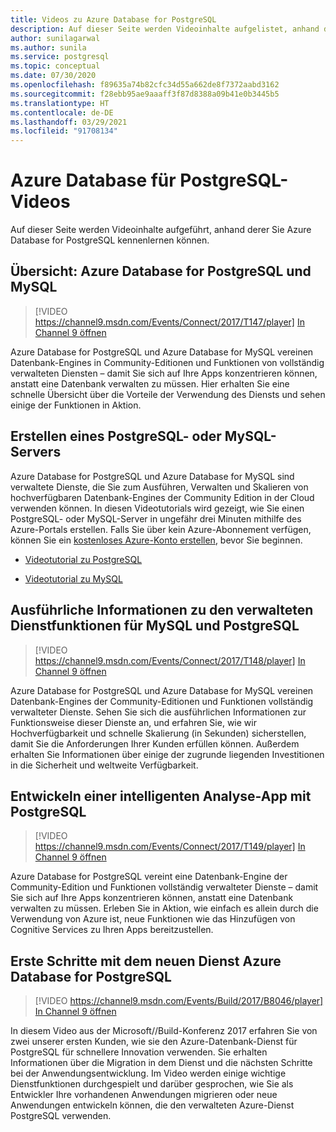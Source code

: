 ```yaml
---
title: Videos zu Azure Database for PostgreSQL
description: Auf dieser Seite werden Videoinhalte aufgelistet, anhand derer Sie Azure-Datenbank für PostgreSQL kennenlernen können.
author: sunilagarwal
ms.author: sunila
ms.service: postgresql
ms.topic: conceptual
ms.date: 07/30/2020
ms.openlocfilehash: f89635a74b82cfc34d55a662de8f7372aabd3162
ms.sourcegitcommit: f28ebb95ae9aaaff3f87d8388a09b41e0b3445b5
ms.translationtype: HT
ms.contentlocale: de-DE
ms.lasthandoff: 03/29/2021
ms.locfileid: "91708134"
---
```

# <a name="azure-database-for-postgresql-videos"></a>Azure Database für PostgreSQL-Videos

Auf dieser Seite werden Videoinhalte aufgeführt, anhand derer Sie Azure Database for PostgreSQL kennenlernen können.

## <a name="overview-azure-database-for-postgresql-and-mysql"></a>Übersicht: Azure Database for PostgreSQL und MySQL

>[!VIDEO https://channel9.msdn.com/Events/Connect/2017/T147/player] 
[In Channel 9 öffnen](https://channel9.msdn.com/Events/Connect/2017/T147)

Azure Database for PostgreSQL und Azure Database for MySQL vereinen Datenbank-Engines in Community-Editionen und Funktionen von vollständig verwalteten Diensten – damit Sie sich auf Ihre Apps konzentrieren können, anstatt eine Datenbank verwalten zu müssen. Hier erhalten Sie eine schnelle Übersicht über die Vorteile der Verwendung des Diensts und sehen einige der Funktionen in Aktion.

## <a name="create-a-postgresql-or-mysql-server"></a>Erstellen eines PostgreSQL- oder MySQL-Servers
Azure Database for PostgreSQL und Azure Database for MySQL sind verwaltete Dienste, die Sie zum Ausführen, Verwalten und Skalieren von hochverfügbaren Datenbank-Engines der Community Edition in der Cloud verwenden können. In diesen Videotutorials wird gezeigt, wie Sie einen PostgreSQL- oder MySQL-Server in ungefähr drei Minuten mithilfe des Azure-Portals erstellen. Falls Sie über kein Azure-Abonnement verfügen, können Sie ein [kostenloses Azure-Konto erstellen](https://azure.microsoft.com/free/), bevor Sie beginnen.

* [Videotutorial zu PostgreSQL](https://azure.microsoft.com/resources/videos/create-an-azure-database-for-postgresql-server-in-the-azure-portal)

* [Videotutorial zu MySQL](https://azure.microsoft.com/resources/videos/create-an-azure-database-for-mysql-server-by-using-the-azure-portal)

## <a name="deep-dive-on-managed-service-capabilities-for-mysql-and-postgresql"></a>Ausführliche Informationen zu den verwalteten Dienstfunktionen für MySQL und PostgreSQL

>[!VIDEO https://channel9.msdn.com/Events/Connect/2017/T148/player]
[In Channel 9 öffnen](https://channel9.msdn.com/Events/Connect/2017/T148)

Azure Database for PostgreSQL und Azure Database for MySQL vereinen Datenbank-Engines der Community-Editionen und Funktionen vollständig verwalteter Dienste. Sehen Sie sich die ausführlichen Informationen zur Funktionsweise dieser Dienste an, und erfahren Sie, wie wir Hochverfügbarkeit und schnelle Skalierung (in Sekunden) sicherstellen, damit Sie die Anforderungen Ihrer Kunden erfüllen können. Außerdem erhalten Sie Informationen über einige der zugrunde liegenden Investitionen in die Sicherheit und weltweite Verfügbarkeit.

## <a name="develop-an-intelligent-analytics-app-with-postgresql"></a>Entwickeln einer intelligenten Analyse-App mit PostgreSQL

>[!VIDEO https://channel9.msdn.com/Events/Connect/2017/T149/player]
[In Channel 9 öffnen](https://channel9.msdn.com/Events/Connect/2017/T149)

Azure Database for PostgreSQL vereint eine Datenbank-Engine der Community-Edition und Funktionen vollständig verwalteter Dienste – damit Sie sich auf Ihre Apps konzentrieren können, anstatt eine Datenbank verwalten zu müssen. Erleben Sie in Aktion, wie einfach es allein durch die Verwendung von Azure ist, neue Funktionen wie das Hinzufügen von Cognitive Services zu Ihren Apps bereitzustellen.

## <a name="how-to-get-started-with-the-new-azure-database-for-postgresql-service"></a>Erste Schritte mit dem neuen Dienst Azure Database for PostgreSQL

>[!VIDEO https://channel9.msdn.com/Events/Build/2017/B8046/player]
[In Channel 9 öffnen](https://channel9.msdn.com/events/Build/2017/B8046)

In diesem Video aus der Microsoft//Build-Konferenz 2017 erfahren Sie von zwei unserer ersten Kunden, wie sie den Azure-Datenbank-Dienst für PostgreSQL für schnellere Innovation verwenden. Sie erhalten Informationen über die Migration in dem Dienst und die nächsten Schritte bei der Anwendungsentwicklung. Im Video werden einige wichtige Dienstfunktionen durchgespielt und darüber gesprochen, wie Sie als Entwickler Ihre vorhandenen Anwendungen migrieren oder neue Anwendungen entwickeln können, die den verwalteten Azure-Dienst PostgreSQL verwenden.
